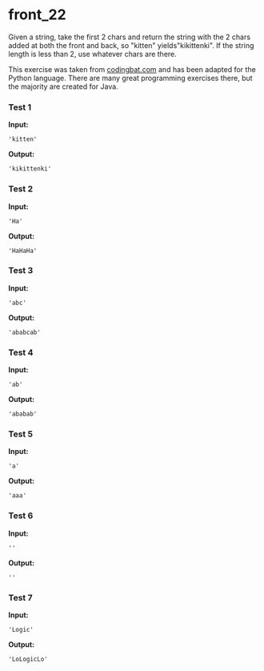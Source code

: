 # front_22





Given a string, take the first 2 chars and return the string with the 2 chars added at both the front and back, so "kitten" yields"kikittenki". If the string length is less than 2, use whatever chars are there.

This exercise was taken from [codingbat.com](https://codingbat.com/prob/p183592) and has been adapted for the Python language. There are many great programming exercises there, but the majority are created for Java.






### Test 1
**Input:**
```
'kitten'
```
**Output:**
```
'kikittenki'
```
### Test 2
**Input:**
```
'Ha'
```
**Output:**
```
'HaHaHa'
```
### Test 3
**Input:**
```
'abc'
```
**Output:**
```
'ababcab'
```
### Test 4
**Input:**
```
'ab'
```
**Output:**
```
'ababab'
```
### Test 5
**Input:**
```
'a'
```
**Output:**
```
'aaa'
```
### Test 6
**Input:**
```
''
```
**Output:**
```
''
```
### Test 7
**Input:**
```
'Logic'
```
**Output:**
```
'LoLogicLo'
```

